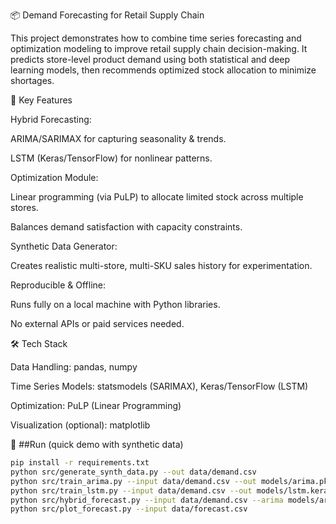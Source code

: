 📦 Demand Forecasting for Retail Supply Chain

This project demonstrates how to combine time series forecasting and optimization modeling to improve retail supply chain decision-making. It predicts store-level product demand using both statistical and deep learning models, then recommends optimized stock allocation to minimize shortages.

🔑 Key Features

Hybrid Forecasting:

ARIMA/SARIMAX for capturing seasonality & trends.

LSTM (Keras/TensorFlow) for nonlinear patterns.

Optimization Module:

Linear programming (via PuLP) to allocate limited stock across multiple stores.

Balances demand satisfaction with capacity constraints.

Synthetic Data Generator:

Creates realistic multi-store, multi-SKU sales history for experimentation.

Reproducible & Offline:

Runs fully on a local machine with Python libraries.

No external APIs or paid services needed.

🛠️ Tech Stack

Data Handling: pandas, numpy

Time Series Models: statsmodels (SARIMAX), Keras/TensorFlow (LSTM)

Optimization: PuLP (Linear Programming)

Visualization (optional): matplotlib

🚀 ##Run (quick demo with synthetic data)

```bash
pip install -r requirements.txt
python src/generate_synth_data.py --out data/demand.csv
python src/train_arima.py --input data/demand.csv --out models/arima.pkl
python src/train_lstm.py --input data/demand.csv --out models/lstm.keras
python src/hybrid_forecast.py --input data/demand.csv --arima models/arima.pkl --lstm models/lstm.keras --out data/forecast.csv
python src/plot_forecast.py --input data/forecast.csv
```
